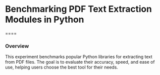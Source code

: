 # Benchmarking PDF Text Extraction Modules in Python
====
### Overview <br>
This experiment benchmarks popular Python libraries for extracting text from PDF files. The goal is to evaluate their accuracy, speed, and ease of use, helping users choose the best tool for their needs.
<br>
